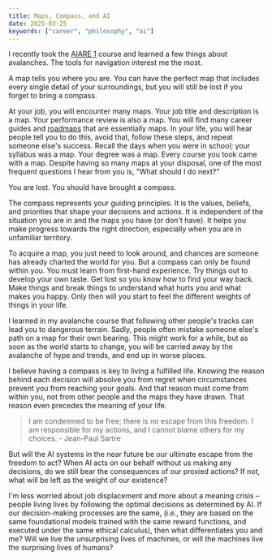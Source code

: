 ```yaml
---
title: Maps, Compass, and AI
date: 2025-03-25
keywords: ["career", "philosophy", "ai"]
---
```


I recently took the [AIARE 1](https://avtraining.org/) course and learned a few things about avalanches. The tools for navigation interest me the most.

A map tells you where you are. You can have the perfect map that includes every single detail of your surroundings, but you will still be lost if you forget to bring a compass.

At your job, you will encounter many maps. Your job title and description is a map. Your performance review is also a map. You will find many career guides and [roadmaps](https://roadmap.sh/) that are essentially maps. In your life, you will hear people tell you to do this, avoid that, follow these steps, and repeat someone else's success. Recall the days when you were in school; your syllabus was a map. Your degree was a map. Every course you took came with a map. Despite having so many maps at your disposal, one of the most frequent questions I hear from you is, "What should I do next?"

You are lost. You should have brought a compass.

The compass represents your guiding principles. It is the values, beliefs, and priorities that shape your decisions and actions. It is independent of the situation you are in and the maps you have (or don't have). It helps you make progress towards the right direction, especially when you are in unfamiliar territory.

To acquire a map, you just need to look around, and chances are someone has already charted the world for you. But a compass can only be found within you. You must learn from first-hand experience. Try things out to develop your own taste. Get lost so you know how to find your way back. Make things and break things to understand what hurts you and what makes you happy. Only then will you start to feel the different weights of things in your life.

I learned in my avalanche course that following other people's tracks can lead you to dangerous terrain. Sadly, people often mistake someone else's path on a map for their own bearing. This might work for a while, but as soon as the world starts to change, you will be carried away by the avalanche of hype and trends, and end up in worse places.

I believe having a compass is key to living a fulfilled life. Knowing the reason behind each decision will absolve you from regret when circumstances prevent you from reaching your goals. And that reason must come from within you, not from other people and the maps they have drawn. That reason even precedes the meaning of your life.

> I am condemned to be free; there is no escape from this freedom. I am responsible for my actions, and I cannot blame others for my choices. - Jean-Paul Sartre

But will the AI systems in the near future be our ultimate escape from the freedom to act? When AI acts on our behalf without us making any decisions, do we still bear the consequences of our proxied actions? If not, what will be left as the weight of our existence?

I'm less worried about job displacement and more about a meaning crisis – people living lives by following the optimal decisions as determined by AI. If our decision-making processes are the same, (i.e., they are based on the same foundational models trained with the same reward functions, and executed under the same ethical calculus), then what differentiates you and me? Will we live the unsurprising lives of machines, or will the machines live the surprising lives of humans?
